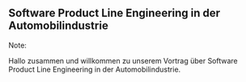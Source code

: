 ## Software Product Line Engineering in der Automobilindustrie

Note:

Hallo zusammen und willkommen zu unserem Vortrag über Software Product Line Engineering in der Automobilindustrie.
